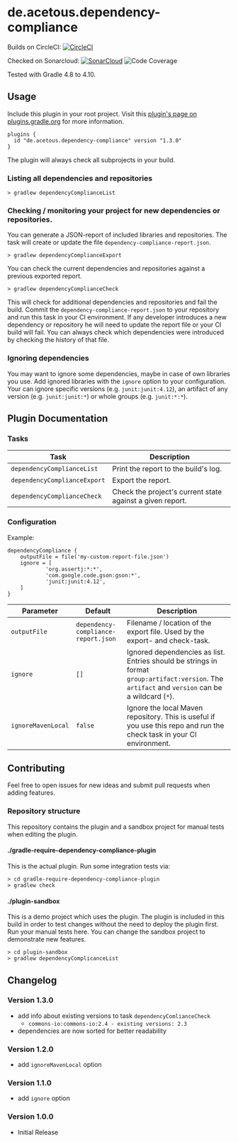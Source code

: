 # de.acetous.dependency-compliance

Builds on CircleCI: 
[![CircleCI](https://circleci.com/gh/acetous/gradle-require-dependency-compliance/tree/master.svg?style=svg)](https://circleci.com/gh/acetous/gradle-require-dependency-compliance/tree/master)

Checked on Sonarcloud: [![SonarCloud](https://sonarcloud.io/api/project_badges/measure?project=de.acetous%3Agradle-dependency-compliance-plugin&metric=alert_status
)](https://sonarcloud.io/dashboard?id=de.acetous%3Agradle-dependency-compliance-plugin) ![Code Coverage](https://sonarcloud.io/api/project_badges/measure?project=de.acetous%3Agradle-dependency-compliance-plugin&metric=coverage)

Tested with Gradle 4.8 to 4.10.

## Usage

Include this plugin in your root project. Visit this 
[plugin's page on plugins.gradle.org](https://plugins.gradle.org/plugin/de.acetous.dependency-compliance) 
for more information. 

```
plugins {
  id "de.acetous.dependency-compliance" version "1.3.0"
}
```

The plugin will always check all subprojects in your build.

### Listing all dependencies and repositories
```
> gradlew dependencyComplianceList
```

### Checking / monitoring your project for new dependencies or repositories.

You can generate a JSON-report of included libraries and repositories. The task will create or update the file 
`dependency-compliance-report.json`. 
```
> gradlew dependencyComplianceExport
```

You can check the current dependencies and repositories against a previous exported report.

```
> gradlew dependencyComplianceCheck
```

This will check for additional dependencies and repositories and fail the build. Commit the
`dependency-compliance-report.json` to your repository and run this task in your CI environment. If any developer 
introduces a new dependency or repository he will need to update the report file or your CI build will fail. You can
always check which dependencies were introduced by checking the history of that file. 

### Ignoring dependencies

You may want to ignore some dependencies, maybe in case of own libraries you use. Add ignored libraries with the `ignore` option
to your configuration. Your can ignore specific versions (e.g. `junit:junit:4.12`), an artifact of any version (e.g. `junit:junit:*`)
or whole groups (e.g. `junit:*:*`).


## Plugin Documentation

### Tasks

| Task                       | Description |         
|----------------------------|-------------|
| `dependencyComplianceList`   | Print the report to the build's log. |
| `dependencyComplianceExport` | Export the report. |
| `dependencyComplianceCheck`  | Check the project's current state against a given report. |

### Configuration

Example:
```
dependencyCompliance {
    outputFile = file('my-custom-report-file.json')
    ignore = [
            'org.assertj:*:*',
            'com.google.code.gson:gson:*',
            'junit:junit:4.12',
    ]
}
```

| Parameter    | Default                             | Description               |
|--------------|-------------------------------------|---------------------------|
| `outputFile` | `dependency-compliance-report.json` | Filename / location of the export file. Used by the export- and check-task. |
| `ignore`     | `[]`                                | Ignored dependencies as list. Entries should be strings in format `group:artifact:version`. The `artifact` and `version` can be a wildcard (`*`).|
| `ignoreMavenLocal` | `false`                       | Ignore the local Maven repository. This is useful if you use this repo and run the check task in your CI environment. 


## Contributing

Feel free to open issues for new ideas and submit pull requests when adding features.

### Repository structure

This repository contains the plugin and a sandbox project for manual tests when editing the plugin.

#### ./gradle-require-dependency-compliance-plugin

This is the actual plugin. Run some integration tests via:
```
> cd gradle-require-dependency-compliance-plugin
> gradlew check
```

#### ./plugin-sandbox

This is a demo project which uses the plugin. The plugin is included in this build in order to test changes without the need to deploy the plugin first.
Run your manual tests here. You can change the sandbox project to demonstrate new features.

```
> cd plugin-sandbox
> gradlew dependencyComplicanceList
```

## Changelog

### Version 1.3.0

* add info about existing versions to task `dependencyComlianceCheck`
  *  `commons-io:commons-io:2.4 - existing versions: 2.3`
* dependencies are now sorted for better readability

### Version 1.2.0

* add `ignoreMavenLocal` option

### Version 1.1.0

* add `ignore` option

### Version 1.0.0

* Initial Release
